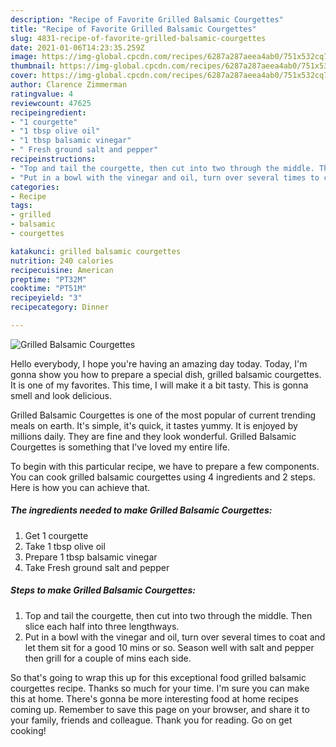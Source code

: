 ```yaml
---
description: "Recipe of Favorite Grilled Balsamic Courgettes"
title: "Recipe of Favorite Grilled Balsamic Courgettes"
slug: 4831-recipe-of-favorite-grilled-balsamic-courgettes
date: 2021-01-06T14:23:35.259Z
image: https://img-global.cpcdn.com/recipes/6287a287aeea4ab0/751x532cq70/grilled-balsamic-courgettes-recipe-main-photo.jpg
thumbnail: https://img-global.cpcdn.com/recipes/6287a287aeea4ab0/751x532cq70/grilled-balsamic-courgettes-recipe-main-photo.jpg
cover: https://img-global.cpcdn.com/recipes/6287a287aeea4ab0/751x532cq70/grilled-balsamic-courgettes-recipe-main-photo.jpg
author: Clarence Zimmerman
ratingvalue: 4
reviewcount: 47625
recipeingredient:
- "1 courgette"
- "1 tbsp olive oil"
- "1 tbsp balsamic vinegar"
- " Fresh ground salt and pepper"
recipeinstructions:
- "Top and tail the courgette, then cut into two through the middle. Then slice each half into three lengthways."
- "Put in a bowl with the vinegar and oil, turn over several times to coat and let them sit for a good 10 mins or so. Season well with salt and pepper then grill for a couple of mins each side."
categories:
- Recipe
tags:
- grilled
- balsamic
- courgettes

katakunci: grilled balsamic courgettes 
nutrition: 240 calories
recipecuisine: American
preptime: "PT32M"
cooktime: "PT51M"
recipeyield: "3"
recipecategory: Dinner

---
```



![Grilled Balsamic Courgettes](https://img-global.cpcdn.com/recipes/6287a287aeea4ab0/751x532cq70/grilled-balsamic-courgettes-recipe-main-photo.jpg)

Hello everybody, I hope you're having an amazing day today. Today, I'm gonna show you how to prepare a special dish, grilled balsamic courgettes. It is one of my favorites. This time, I will make it a bit tasty. This is gonna smell and look delicious.



Grilled Balsamic Courgettes is one of the most popular of current trending meals on earth. It's simple, it's quick, it tastes yummy. It is enjoyed by millions daily. They are fine and they look wonderful. Grilled Balsamic Courgettes is something that I've loved my entire life.


To begin with this particular recipe, we have to prepare a few components. You can cook grilled balsamic courgettes using 4 ingredients and 2 steps. Here is how you can achieve that.

<!--inarticleads1-->

##### The ingredients needed to make Grilled Balsamic Courgettes:

1. Get 1 courgette
1. Take 1 tbsp olive oil
1. Prepare 1 tbsp balsamic vinegar
1. Take  Fresh ground salt and pepper




<!--inarticleads2-->

##### Steps to make Grilled Balsamic Courgettes:

1. Top and tail the courgette, then cut into two through the middle. Then slice each half into three lengthways.
1. Put in a bowl with the vinegar and oil, turn over several times to coat and let them sit for a good 10 mins or so. Season well with salt and pepper then grill for a couple of mins each side.




So that's going to wrap this up for this exceptional food grilled balsamic courgettes recipe. Thanks so much for your time. I'm sure you can make this at home. There's gonna be more interesting food at home recipes coming up. Remember to save this page on your browser, and share it to your family, friends and colleague. Thank you for reading. Go on get cooking!
